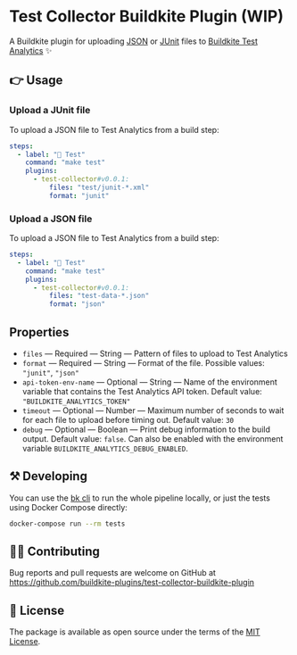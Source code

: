 # Test Collector Buildkite Plugin (WIP)

A Buildkite plugin for uploading [JSON](https://buildkite.com/docs/test-analytics/importing-json) or [JUnit](https://buildkite.com/docs/test-analytics/importing-junit-xml) files to [Buildkite Test Analytics](https://buildkite.com/test-analytics) ✨

## 👉 Usage

### Upload a JUnit file

To upload a JSON file to Test Analytics from a build step:

```yaml
steps:
  - label: "🔨 Test"
    command: "make test"
    plugins:
      - test-collector#v0.0.1:
          files: "test/junit-*.xml"
          format: "junit"
```

### Upload a JSON file

To upload a JSON file to Test Analytics from a build step:

```yaml
steps:
  - label: "🔨 Test"
    command: "make test"
    plugins:
      - test-collector#v0.0.1:
          files: "test-data-*.json"
          format: "json"
```

<!-- ### Upload a build artifact

You can also upload build artifact that was generated in a previous step:

```yaml
steps:
  # Run tests and upload 
  - label: "🔨 Test"
    command: "make test --junit=tests-N.xml"
    artifact_paths: "tests-*.xml"

  - wait

  - label: "🔍 Upload tests"
    plugins:
      - buildkite/test-collector#main:
          files: "tests-*.xml"
          format: "junit"
          artifact: true
``` -->

## Properties

* `files` — Required — String — Pattern of files to upload to Test Analytics
* `format` — Required — String — Format of the file. Possible values: `"junit"`, `"json"`
* `api-token-env-name` — Optional — String — Name of the environment variable that contains the Test Analytics API token. Default value: `"BUILDKITE_ANALYTICS_TOKEN"`
* `timeout` — Optional — Number — Maximum number of seconds to wait for each file to upload before timing out. Default value: `30`
* `debug` — Optional — Boolean — Print debug information to the build output. Default value: `false`. Can also be enabled with the environment variable `BUILDKITE_ANALYTICS_DEBUG_ENABLED`.

<!-- * `artifact` — Optional — Boolean — Search for the files as build artifacts. Default value: `false` -->

## ⚒ Developing

You can use the [bk cli](https://github.com/buildkite/cli) to run the whole pipeline locally, or just the tests using Docker Compose directly:

```bash
docker-compose run --rm tests
```

## 👩‍💻 Contributing

Bug reports and pull requests are welcome on GitHub at https://github.com/buildkite-plugins/test-collector-buildkite-plugin

## 📜 License

The package is available as open source under the terms of the [MIT License](https://opensource.org/licenses/MIT).
